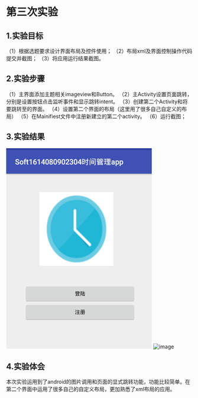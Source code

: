 # 第三次实验

## 1.实验目标

（1）根据选题要求设计界面布局及控件使用；
（2）布局xml及界面控制操作代码提交并截图；
（3）将应用运行结果截图。
## 2.实验步骤
（1）主界面添加主题相关imageview和Button。
（2）主Activity设置页面跳转，分别是设置按钮点击监听事件和显示跳转intent。
（3）创建第二个Activity和将要跳转至的界面。
（4）设置第二个界面的布局（这里用了很多自己自定义的布局）
（5）在Mainifiest文件中注册新建立的第二个activity。
（6）运行截图；
## 3.实验结果

![image](https://raw.githubusercontent.com/hzuapps/android-labs-2018/81070e854dfa7108c597a226a8f8b90d5b5c3a5e/soft1614080902304/clock01.png?raw=true)
![image](?raw=true)
## 4.实验体会 
本次实验运用到了android的图片调用和页面的显式跳转功能，功能比较简单。在第二个界面中运用了很多自己的自定义布局，更加熟悉了xml布局的应用。

